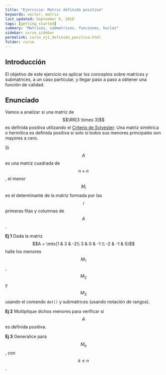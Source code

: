 ```yaml
---
title: "Ejercicio: Matriz definida positiva"
keywords: vector, matriz
last_updated: September 6, 2018
tags: [getting_started]
summary: "Matrices, submatrices, funciones, bucles"
sidebar: curso_sidebar
permalink: curso_ej1_definida_positiva.html
folder: curso
---
```


## Introducción
El objetivo de este ejercicio es aplicar los conceptos sobre matrices y submatrices,
a un caso particular, y llegar paso a paso a obtener una función de calidad.

## Enunciado
Vamos a analizar si una matriz de $$\RR[3 \times 3]$$ es definida positiva
utilizando el [Criterio de Sylvester](https://es.wikipedia.org/wiki/Criterio_de_Sylvester):
Una matriz simétrica o hermítica es definida positiva si solo sí todos sus
menores principales son mayores a cero.

Si $$A$$ es una matriz cuadrada de $$n \times n$$, el menor $$M_i$$ es el
determinante de la matriz formada por las $$i$$ primeras filas y columnas
de $$A$$.

**Ej 1** Dada la matriz $$A = \mtx{1 & 3 & -2\\ 3 & 0 & -1 \\ -2 & -1 & 5}$$
halle los menores $$M_1$$, $$M_2$$ y $$M_3$$ usando el comando ``det()``
y submatrices (usando notación de rangos).

**Ej 2** Multiplique dichos menores para verificar si $$A$$ es definida positiva.

**Ej 3** Generalice para $$M_k$$, con $$k\le n$$.

